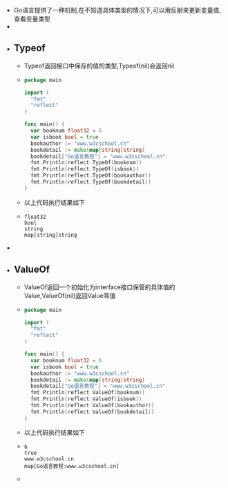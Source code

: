 - Go语言提供了一种机制,在不知道具体类型的情况下,可以用反射来更新变量值,查看变量类型
-
- ## Typeof
	- Typeof返回接口中保存的值的类型,Typeof(nil)会返回nil
	- ```go
	  package main
	  
	  import (
	  	"fmt"
	  	"reflect"
	  )
	  
	  func main() {
	  	var booknum float32 = 6
	  	var isbook bool = true
	  	bookauthor := "www.w3cschool.cn"
	  	bookdetail := make(map[string]string)
	  	bookdetail["Go语言教程"] = "www.w3cschool.cn"
	  	fmt.Println(reflect.TypeOf(booknum))
	  	fmt.Println(reflect.TypeOf(isbook))
	  	fmt.Println(reflect.TypeOf(bookauthor))
	  	fmt.Println(reflect.TypeOf(bookdetail))
	  }
	  ```
	- 以上代码执行结果如下
	- ```
	  float32
	  bool
	  string
	  map[string]string
	  ```
-
- ## ValueOf
	- ValueOf返回一个初始化为interface接口保管的具体值的Value,ValueOf(nil)返回Value零值
	- ```go
	  package main
	  
	  import (
	  	"fmt"
	  	"reflect"
	  )
	  
	  func main() {
	  	var booknum float32 = 6
	  	var isbook bool = true
	  	bookauthor := "www.w3cschool.cn"
	  	bookdetail := make(map[string]string)
	  	bookdetail["Go语言教程"] = "www.w3cschool.cn"
	  	fmt.Println(reflect.ValueOf(booknum))
	  	fmt.Println(reflect.ValueOf(isbook))
	  	fmt.Println(reflect.ValueOf(bookauthor))
	  	fmt.Println(reflect.ValueOf(bookdetail))
	  }
	  ```
	- 以上代码执行结果如下
	- ```
	  6
	  true
	  www.w3cschool.cn
	  map[Go语言教程:www.w3cschool.cn]
	  ```
	-